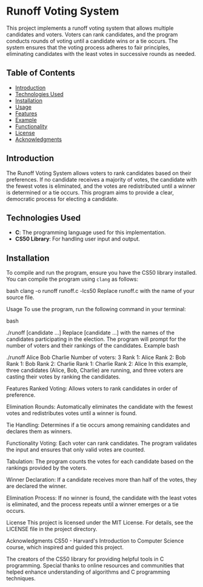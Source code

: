 # Runoff Voting System

This project implements a runoff voting system that allows multiple candidates and voters. Voters can rank candidates, and the program conducts rounds of voting until a candidate wins or a tie occurs. The system ensures that the voting process adheres to fair principles, eliminating candidates with the least votes in successive rounds as needed.

## Table of Contents

- [Introduction](#introduction)
- [Technologies Used](#technologies-used)
- [Installation](#installation)
- [Usage](#usage)
- [Features](#features)
- [Example](#example)
- [Functionality](#functionality)
- [License](#license)
- [Acknowledgments](#acknowledgments)

## Introduction

The Runoff Voting System allows voters to rank candidates based on their preferences. If no candidate receives a majority of votes, the candidate with the fewest votes is eliminated, and the votes are redistributed until a winner is determined or a tie occurs. This program aims to provide a clear, democratic process for electing a candidate.

## Technologies Used

- **C**: The programming language used for this implementation.
- **CS50 Library**: For handling user input and output.

## Installation

To compile and run the program, ensure you have the CS50 library installed. You can compile the program using `clang` as follows:

bash
clang -o runoff runoff.c -lcs50
Replace runoff.c with the name of your source file.

Usage
To use the program, run the following command in your terminal:

bash

./runoff [candidate ...]
Replace [candidate ...] with the names of the candidates participating in the election.
The program will prompt for the number of voters and their rankings of the candidates.
Example
bash

./runoff Alice Bob Charlie
Number of voters: 3
Rank 1: Alice
Rank 2: Bob
Rank 1: Bob
Rank 2: Charlie
Rank 1: Charlie
Rank 2: Alice
In this example, three candidates (Alice, Bob, Charlie) are running, and three voters are casting their votes by ranking the candidates.

Features
Ranked Voting: Allows voters to rank candidates in order of preference.

Elimination Rounds: Automatically eliminates the candidate with the fewest votes and redistributes votes until a winner is found.

Tie Handling: Determines if a tie occurs among remaining candidates and declares them as winners.

Functionality
Voting: Each voter can rank candidates. The program validates the input and ensures that only valid votes are counted.

Tabulation: The program counts the votes for each candidate based on the rankings provided by the voters.

Winner Declaration: If a candidate receives more than half of the votes, they are declared the winner.

Elimination Process: If no winner is found, the candidate with the least votes is eliminated, and the process repeats until a winner emerges or a tie occurs.

License
This project is licensed under the MIT License. For details, see the LICENSE file in the project directory.

Acknowledgments
CS50 - Harvard's Introduction to Computer Science course, which inspired and guided this project.

The creators of the CS50 library for providing helpful tools in C programming.
Special thanks to online resources and communities that helped enhance understanding of algorithms and C programming techniques.
